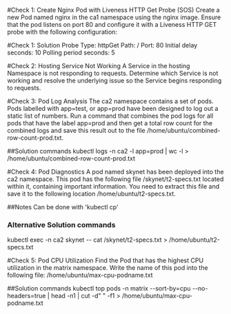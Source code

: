 #Check 1: Create Nginx Pod with Liveness HTTP Get Probe (SOS)
Create a new Pod named nginx in the ca1 namespace using the nginx image. Ensure that the pod listens on port 80 and configure it with a Liveness HTTP GET probe with the following configuration:

#Check 1: Solution
Probe Type: httpGet
Path: /
Port: 80
Initial delay seconds: 10
Polling period seconds: 5


#Check 2: Hosting Service Not Working
A Service in the hosting Namespace is not responding to requests. Determine which Service is not working and resolve the underlying issue so the Service begins responding to requests.


#Check 3: Pod Log Analysis
The ca2 namespace contains a set of pods. Pods labelled with app=test, or app=prod have been designed to log out a static list of numbers. Run a command that combines the pod logs for all pods that have the label app=prod and then get a total row count for the combined logs and save this result out to the file /home/ubuntu/combined-row-count-prod.txt.

##Solution commands
kubectl logs -n ca2 -l app=prod | wc -l > /home/ubuntu/combined-row-count-prod.txt

#Check 4: Pod Diagnostics
A pod named skynet has been deployed into the ca2 namespace. This pod has the following file /skynet/t2-specs.txt located within it, containing important information. You need to extract this file and save it to the following location /home/ubuntu/t2-specs.txt.

##Notes
Can be done with 'kubectl cp'
### Alternative Solution commands
kubectl exec -n ca2 skynet -- cat /skynet/t2-specs.txt > /home/ubuntu/t2-specs.txt

#Check 5: Pod CPU Utilization
Find the Pod that has the highest CPU utilization in the matrix namespace. Write the name of this pod into the following file: /home/ubuntu/max-cpu-podname.txt

##Solution commands
kubectl top pods -n matrix --sort-by=cpu --no-headers=true | head -n1 | cut -d" " -f1 > /home/ubuntu/max-cpu-podname.txt
